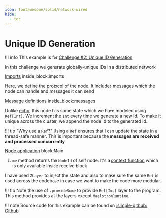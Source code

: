 ```yaml
---
icon: fontawesome/solid/network-wired
hide:
  - toc
---
```


# Unique ID Generation

!!! info
    This example is for [Challenge #2: Unique ID Generation](https://fly.io/dist-sys/2/)

In this challenge we generate globally-unique IDs in a distributed network

<!--codeinclude-->
[Imports](../../examples/unique-ids/src/main/scala/com/example/Main.scala) inside_block:imports
<!--/codeinclude-->

Here, we define the protocol of the node. It includes messages which the node can handle and messages it can send

<!--codeinclude-->
[Message definitions](../../examples/unique-ids/src/main/scala/com/example/Main.scala) inside_block:messages
<!--/codeinclude-->

Unlike [echo](echo.md), this node has some state which we have modeled using `Ref[Int]`. We increment the `Int` every time we generate a new Id. To make it unique across the cluster, we append the node Id to the generated id.

!!! tip "Why use a `Ref`?"
    Using a `Ref` ensures that I can update the state in a thread-safe manner. This is important because the **messages are received and processed concurrently**

<!--codeinclude-->
[Node application](../../examples/unique-ids/src/main/scala/com/example/Main.scala) block:Main
<!--/codeinclude-->

1.  `me` method returns the `NodeId` of self node. It's a [context function](https://docs.scala-lang.org/scala3/reference/contextual/context-functions.html) which is only available inside receive block

I have used `ZLayer` to inject the state and also to make sure the same `Ref` is used across the codebase in case we want to make the code more modular.

!!! tip
    Note the use of `.provideSome` to provide `Ref[Int]` layer to the program. This method provides all the layers except `MaelstromRuntime`.

!!! note
    Source code for this example can be found on [:simple-github: Github](https://github.com/bilal-fazlani/zio-maelstrom/blob/main/examples/unique-ids/src/main/scala/com/example/Main.scala)
